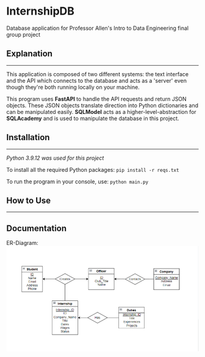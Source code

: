 # InternshipDB
Database application for Professor Allen's Intro to Data Engineering final group project

## Explanation
---
This application is composed of two different systems: the text interface and the API which connects to the database and acts as a 'server' even though they're both running locally on your machine. 

This program uses **FastAPI** to handle the API requests and return JSON objects. These JSON objects translate direction into Python dictionaries and can be manipulated easily. **SQLModel** acts as a higher-level-abstraction for **SQLAcademy** and is used to manipulate the database in this project.

## Installation
---
_Python 3.9.12 was used for this project_

To install all the required Python packages: 
`pip install -r reqs.txt`

To run the program in your console, use:
`python main.py`

## How to Use
---

## Documentation
ER-Diagram:
![ER-Diagram](Database_Documents/ER-Diagram.png)




